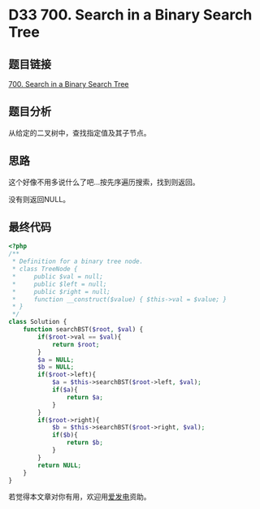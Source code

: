 # D33 700. Search in a Binary Search Tree

## 题目链接

[700. Search in a Binary Search Tree](https://leetcode.com/problems/search-in-a-binary-search-tree/)

## 题目分析

从给定的二叉树中，查找指定值及其子节点。

## 思路

这个好像不用多说什么了吧…按先序遍历搜索，找到则返回。

没有则返回NULL。

## 最终代码

```php
<?php
/**
 * Definition for a binary tree node.
 * class TreeNode {
 *     public $val = null;
 *     public $left = null;
 *     public $right = null;
 *     function __construct($value) { $this->val = $value; }
 * }
 */
class Solution {
    function searchBST($root, $val) {
        if($root->val == $val){
            return $root;
        }
        $a = NULL;
        $b = NULL;
        if($root->left){
            $a = $this->searchBST($root->left, $val);
            if($a){
                return $a;
            }
        }
        if($root->right){
            $b = $this->searchBST($root->right, $val);
            if($b){
                return $b;
            }
        }
        return NULL;
    }
}
```

若觉得本文章对你有用，欢迎用[爱发电](https://afdian.net/@skys215)资助。

